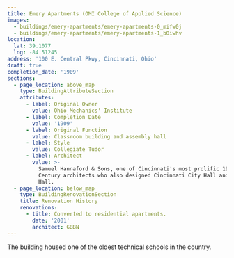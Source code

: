 ```yaml
---
title: Emery Apartments (OMI College of Applied Science)
images:
  - buildings/emery-apartments/emery-apartments-0_mifw0j
  - buildings/emery-apartments/emery-apartments-1_b0iwhv
location:
  lat: 39.1077
  lng: -84.51245
address: '100 E. Central Pkwy, Cincinnati, Ohio'
draft: true
completion_date: '1909'
sections:
  - page_location: above_map
    type: BuildingAttributeSection
    attributes:
      - label: Original Owner
        value: Ohio Mechanics' Institute
      - label: Completion Date
        value: '1909'
      - label: Original Function
        value: Classroom building and assembly hall
      - label: Style
        value: Collegiate Tudor
      - label: Architect
        value: >-
          Samuel Hannaford & Sons, one of Cincinnati's most prolific 19th
          Century architects who also designed Cincinnati City Hall and Music
          Hall.
  - page_location: below_map
    type: BuildingRenovationSection
    title: Renovation History
    renovations:
      - title: Converted to residential apartments.
        date: '2001'
        architect: GBBN
---
```


The building housed one of the oldest technical schools in the country.
